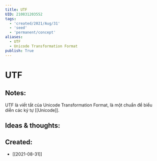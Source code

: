```yaml
---
title: UTF
UID: 210831203552
tags:
  - 'created/2021/Aug/31'
  - 'seed'
  - 'permanent/concept'
aliases:
  - UTF
  - Unicode Transformation Format
publish: True
---
```

# UTF

## Notes:
UTF là viết tắt của Unicode Transformation Format, là một chuẩn để biểu diễn các ký tự [[Unicode]]. 

## Ideas & thoughts:

## Created:
- [[2021-08-31]]
